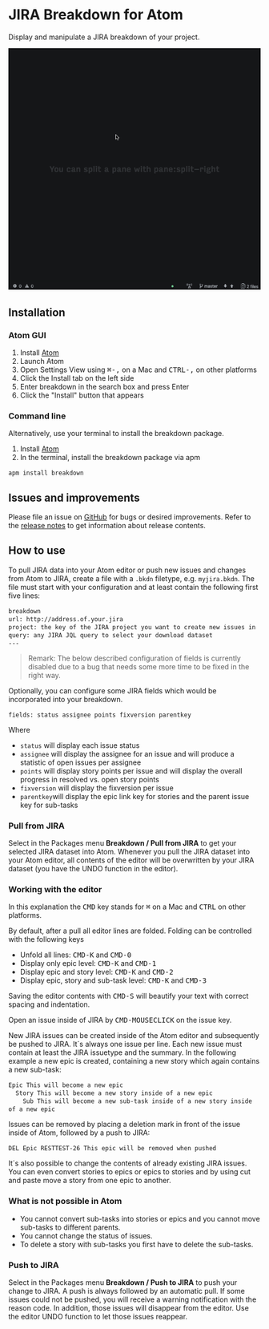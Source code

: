 # JIRA Breakdown for Atom

Display and manipulate a JIRA breakdown of your project.

![Pull JIRA Data](/doc/pull.gif)

## Installation

### Atom GUI

1. Install [Atom](https://atom.io)
2. Launch Atom
3. Open Settings View using <kbd>⌘-,</kbd> on a Mac and <kbd>CTRL-,</kbd> on other platforms
4. Click the Install tab on the left side
5. Enter breakdown in the search box and press Enter
6. Click the "Install" button that appears

### Command line

Alternatively, use your terminal to install the breakdown package.

1. Install [Atom](https://atom.io)
2. In the terminal, install the breakdown package via apm

```
apm install breakdown
```

## Issues and improvements

Please file an issue on [GitHub](https://github.com/ulfschneider/breakdown/issues) for bugs or desired improvements. Refer to the [release notes](https://github.com/ulfschneider/breakdown/releases) to get information about release contents.

## How to use

To pull JIRA data into your Atom editor or push new issues and changes from Atom to JIRA, create a file with a `.bkdn` filetype, e.g. `myjira.bkdn`. The file must start with your configuration and at least contain the following first five lines:

```
breakdown
url: http://address.of.your.jira
project: the key of the JIRA project you want to create new issues in
query: any JIRA JQL query to select your download dataset
---
```

> Remark: The below described configuration of fields is currently disabled due to a bug that needs some more time to be fixed in the right way. 

Optionally, you can configure some JIRA fields which would be incorporated into your breakdown.

```
fields: status assignee points fixversion parentkey
```

Where

- `status` will display each issue status
- `assignee` will display the assignee for an issue and will produce a statistic of open issues per assignee
- `points` will display story points per issue and will display the overall progress in resolved vs. open story points
- `fixversion` will display the fixversion per issue
- `parentkey`will display the epic link key for stories and the parent issue key for sub-tasks

### Pull from JIRA

Select in the Packages menu **Breakdown / Pull from JIRA** to get your selected JIRA dataset into Atom. Whenever you pull the JIRA dataset into your Atom editor, all contents of the editor will be overwritten by your JIRA dataset (you have the UNDO function in the editor).

### Working with the editor

In this explanation the <kbd>CMD</kbd> key stands for <kbd>⌘</kbd> on a Mac and <kbd>CTRL</kbd> on other platforms.

By default, after a pull all editor lines are folded. Folding can be controlled with the following keys

- Unfold all lines: <kbd>CMD-K</kbd> and <kbd>CMD-0</kbd>
- Display only epic level: <kbd>CMD-K</kbd> and <kbd>CMD-1</kbd>
- Display epic and story level: <kbd>CMD-K</kbd> and <kbd>CMD-2</kbd>
- Display epic, story and sub-task level: <kbd>CMD-K</kbd> and <kbd>CMD-3</kbd>

Saving the editor contents with <kbd>CMD-S</kbd> will beautify your text with correct spacing and indentation.

Open an issue inside of JIRA by <kbd>CMD-MOUSECLICK</kbd> on the issue key.

New JIRA issues can be created inside of the Atom editor and subsequently be pushed to JIRA. It´s always one issue per line. Each new issue must contain at least the JIRA issuetype and the summary. In the following example a new epic is created, containing a new story which again contains a new sub-task:

```
Epic This will become a new epic
  Story This will become a new story inside of a new epic
    Sub This will become a new sub-task inside of a new story inside of a new epic
```

Issues can be removed by placing a deletion mark in front of the issue inside of Atom, followed by a push to JIRA:

```
DEL Epic RESTTEST-26 This epic will be removed when pushed
```

It´s also possible to change the contents of already existing JIRA issues. You can even convert stories to epics or epics to stories and by using cut and paste move a story from one epic to another.

### What is not possible in Atom

* You cannot convert sub-tasks into stories or epics and you cannot move sub-tasks to different parents.
* You cannot change the status of issues.
* To delete a story with sub-tasks you first have to delete the sub-tasks.

### Push to JIRA

Select in the Packages menu **Breakdown / Push to JIRA** to push your change to JIRA. A push is always followed by an automatic pull. If some issues could not be pushed, you will receive a warning notification with the reason code. In addition, those issues will disappear from the editor. Use the editor UNDO function to let those issues reappear.



